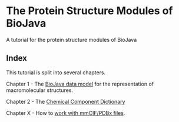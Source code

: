 The Protein Structure Modules of BioJava
=====================================================

A tutorial for the protein structure modules of BioJava

## Index


This tutorial is split into several chapters.

Chapter 1 - The [BioJava data model](structure-data-model.md) for the representation of macromolecular structures.

Chapter 2 - The [Chemical Component Dictionary](chemcomp.md)

Chapter X - How to [work with mmCIF/PDBx files](mmcif.md).

